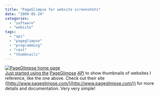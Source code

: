 ```yaml
---
title: "PageGlimpse for website screenshots"
date: "2009-05-24"
categories: 
  - "software"
  - "website"
tags: 
  - "api"
  - "pageglimpse"
  - "programming"
  - "rest"
  - "thumbnails"
---
```


[![PageGlimpse home page](http://images.pageglimpse.com/v1/thumbnails?url=http://www.pageglimpse.com/&size=large&devkey=49ffb7fa3778d967404d5364d1ad86e7)  
Just started using the](http://www.pageglimpse.com/) [PageGlimpse](http://www.pageglimpse.com/) [API](http://www.pageglimpse.com/features/api) to show thumbnails of websites I reference, like the one above. Check out their site ([http://www.pageglimpse.com/](http://www.pageglimpse.com/)) for more details and documentation. Very very simple!
